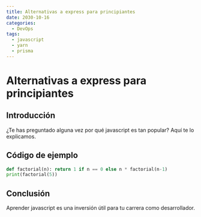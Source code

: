 ```yaml
---
title: Alternativas a express para principiantes
date: 2030-10-16
categories:
  - DevOps
tags:
  - javascript
  - yarn
  - prisma
---
```


# Alternativas a express para principiantes

## Introducción

¿Te has preguntado alguna vez por qué javascript es tan popular? Aquí te lo explicamos.

## Código de ejemplo

```python
def factorial(n): return 1 if n == 0 else n * factorial(n-1)
print(factorial(5))
```

## Conclusión

Aprender javascript es una inversión útil para tu carrera como desarrollador.